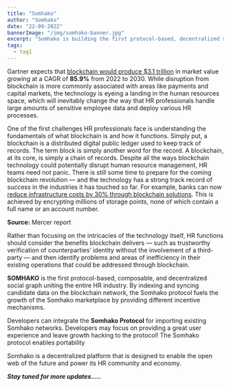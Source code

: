 ```yaml
---
title: "Somhako"
author: "Somhako"
date: "22-09-2022"
bannerImage: "/img/somhako-banner.jpg"
excerpt: "Somhako is building the first protocol-based, decentralized social graph to bridge the gap between brands and talent."
tags:
  - tag1
---
```


Gartner expects that [blockchain would produce $3.1 trillion](https://media.consensys.net/gartner-blockchain-will-deliver-3-1-trillion-dollars-in-value-by-2030-d32b79c4c560) in market value growing at a CAGR of **85.9%** from 2022 to 2030. While disruption from blockchain is more commonly associated with areas like payments and capital markets, the technology is eyeing a landing in the human resources space, which will inevitably change the way that HR professionals handle large amounts of sensitive employee data and deploy various HR processes.

One of the first challenges HR professionals face is understanding the fundamentals of what blockchain is and how it functions. Simply put, a blockchain is a distributed digital public ledger used to keep track of records. The term block is simply another word for the record. A blockchain, at its core, is simply a chain of records. Despite all the ways blockchain technology could potentially disrupt human resource management, HR teams need not panic. There is still some time to prepare for the coming blockchain revolution — and the technology has a strong track record of success in the industries it has touched so far. For example, banks can now [reduce infrastructure costs by 30% through blockchain solutions](https://coinjournal.net/accenture-blockchain-reduce-banks-infrastructure-costs/). This is achieved by encrypting millions of storage points, none of which contain a full name or an account number.

**Source:** Mercer report

Rather than focusing on the intricacies of the technology itself, HR functions should consider the benefits blockchain delivers — such as trustworthy verification of counterparties’ identity without the involvement of a third-party — and then identify problems and areas of inefficiency in their existing operations that could be addressed through blockchain.

**SOMHAKO** is the first protocol-based, composable, and decentralized social graph uniting the entire HR industry. By indexing and syncing candidate data on the blockchain network, the Somhako protocol fuels the growth of the Somhako marketplace by providing different incentive mechanisms.

Developers can integrate the **Somhako Protocol** for importing existing Somhako networks. Developers may focus on providing a great user experience and leave growth hacking to the protocol! The Somhako protocol enables portability

Somhako is a decentralized platform that is designed to enable the open web of the future and power its HR community and economy.

***Stay tuned for more updates…..***
